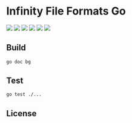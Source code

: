 # Infinity File Formats Go
![](https://img.shields.io/badge/go-65A2BE2?logo=go&style=for-the-badge&logoColor=grey)
[![](https://img.shields.io/badge/Linux-FCC624?style=for-the-badge&logo=linux&logoColor=black)](https://github.com/dark0dave/infinity_file_formats/releases/latest)
[![](https://img.shields.io/badge/Windows-0078D6?&style=for-the-badge&logoColor=white&logo=git-for-windows)](https://github.com/dark0dave/infinity_file_formats/releases/latest)
[![](https://img.shields.io/badge/mac%20os-grey?style=for-the-badge&logo=apple&logoColor=white)](https://github.com/dark0dave/infinity_file_formats/releases/latest)
[![](https://img.shields.io/github/actions/workflow/status/dark0dave/infinity_file_formats/main.yaml?style=for-the-badge)](https://github.com/dark0dave/infinity_file_formats/actions/workflows/main.yaml)
[![](https://img.shields.io/github/license/dark0dave/infinity_file_formats?style=for-the-badge)](./LICENSE)

## Build

```sh
go doc bg
```

## Test

```sh
go test ./...
```

## License
